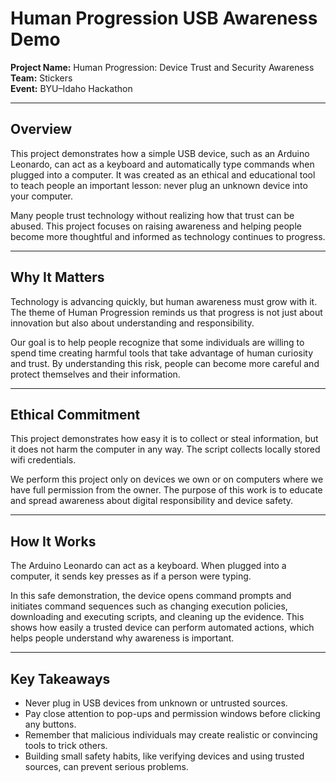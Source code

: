 # Human Progression USB Awareness Demo  

**Project Name:** Human Progression: Device Trust and Security Awareness  
**Team:** Stickers  
**Event:** BYU–Idaho Hackathon  

---

## Overview  

This project demonstrates how a simple USB device, such as an Arduino Leonardo, can act as a keyboard and automatically type commands when plugged into a computer. It was created as an ethical and educational tool to teach people an important lesson: never plug an unknown device into your computer.  

Many people trust technology without realizing how that trust can be abused. This project focuses on raising awareness and helping people become more thoughtful and informed as technology continues to progress.  

---

## Why It Matters  

Technology is advancing quickly, but human awareness must grow with it. The theme of Human Progression reminds us that progress is not just about innovation but also about understanding and responsibility.  

Our goal is to help people recognize that some individuals are willing to spend time creating harmful tools that take advantage of human curiosity and trust. By understanding this risk, people can become more careful and protect themselves and their information.  

---

## Ethical Commitment  
This project demonstrates how easy it is to collect or steal information, but it does not harm the computer in any way. The script collects locally stored wifi credentials.  

We perform this project only on devices we own or on computers where we have full permission from the owner. The purpose of this work is to educate and spread awareness about digital responsibility and device safety.  

---

## How It Works  

The Arduino Leonardo can act as a keyboard. When plugged into a computer, it sends key presses as if a person were typing.  

In this safe demonstration, the device opens command prompts and initiates command sequences such as changing execution policies, downloading and executing scripts, and cleaning up the evidence. This shows how easily a trusted device can perform automated actions, which helps people understand why awareness is important.  

---

## Key Takeaways  

- Never plug in USB devices from unknown or untrusted sources.  
- Pay close attention to pop-ups and permission windows before clicking any buttons.  
- Remember that malicious individuals may create realistic or convincing tools to trick others.  
- Building small safety habits, like verifying devices and using trusted sources, can prevent serious problems.  
